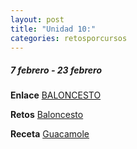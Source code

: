 ```yaml
---
layout: post
title: "Unidad 10:"
categories: retosporcursos
---
```


##### *7 febrero - 23 febrero*

**Enlace** [BALONCESTO](https://danieledufis.github.io/baloncesto/baloncesto)

**Retos** [Baloncesto](https://danieledufis.github.io/pdfs/Baloncesto-retos-4.pdf)

**Receta** [Guacamole](https://danieledufis.github.io/pdfs/Receta-Guacamole.pdf)

[Baloncesto]:../../pdfs/Baloncesto-retos-4.pdf
[Guacamole]:../../pdfs/Receta-Guacamole.pdf

